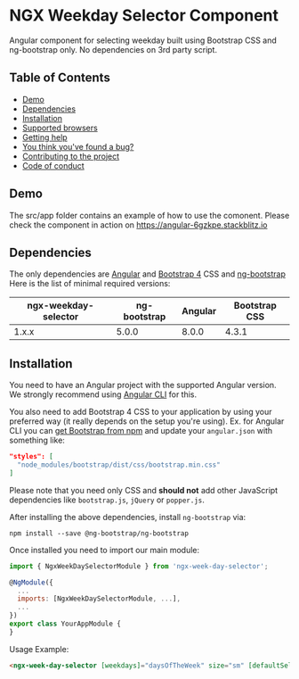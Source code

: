 # NGX Weekday Selector Component

Angular component for selecting weekday built using Bootstrap CSS and ng-bootstrap only. No dependencies on 3rd party script.

## Table of Contents

- [Demo](#demo)
- [Dependencies](#dependencies)
- [Installation](#installation)
- [Supported browsers](#supported-browsers)
- [Getting help](#getting-help)
- [You think you've found a bug?](#you-think-youve-found-a-bug)
- [Contributing to the project](#contributing-to-the-project)
- [Code of conduct](#code-of-conduct)

## Demo
The src/app folder contains an example of how to use the comonent. 
Please check the component in action on https://angular-6gzkpe.stackblitz.io

## Dependencies

The only dependencies are [Angular](https://angular.io) and [Bootstrap 4](https://getbootstrap.com) CSS and [ng-bootstrap](https://ng-bootstrap.github.io)
Here is the list of minimal required versions:

ngx-weekday-selector| ng-bootstrap | Angular | Bootstrap CSS | 
--------------------| ------------ | ------- | ------------- |
1.x.x               | 5.0.0        | 8.0.0   | 4.3.1         |

## Installation

You need to have an Angular project with the supported Angular version. We strongly recommend using [Angular CLI](https://cli.angular.io) for this.

You also need to add Bootstrap 4 CSS to your application by using your preferred way (it really depends on the setup you're using). Ex. for Angular CLI you can [get Bootstrap from npm](https://www.npmjs.com/package/bootstrap) and update your `angular.json` with something like:

```json
"styles": [
  "node_modules/bootstrap/dist/css/bootstrap.min.css"
]
```

Please note that you need only CSS and **should not** add other JavaScript dependencies like `bootstrap.js`, `jQuery` or `popper.js`.

After installing the above dependencies, install `ng-bootstrap` via:
```shell
npm install --save @ng-bootstrap/ng-bootstrap
```

Once installed you need to import our main module:
```js
import { NgxWeekDaySelectorModule } from 'ngx-week-day-selector';

@NgModule({
  ...
  imports: [NgxWeekDaySelectorModule, ...],
  ...
})
export class YourAppModule {
}
```

Usage Example:

```html
<ngx-week-day-selector [weekdays]="daysOfTheWeek" size="sm" [defaultSelection]="default" (onDaySelected)="onSelection($event)"></ngx-week-day-selector>
```